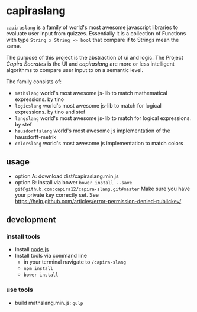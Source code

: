 # capiraslang
`capiraslang` is a family of world's most awesome javascript libraries to evaluate user input from quizzes.
Essentially it is a collection of Functions with type `String x String -> bool` that compare if to Strings mean the same. 

The purpose of this project is the abstraction of ui and logic. 
The Project _Capira Socrates_ is the UI and _capiraslang_ are more or less intelligent algorithms to compare user input to on a semantic level. 

The family consists of:
- `mathslang` world's most awesome js-lib to match mathematical expressions. by tino 
- `logicslang` world's most awesome js-lib to match for logical expressions. by tino and stef
- `langslang`  world's most awesome js-lib to match for logical expressions. by stef
- `hausdorffslang` world's most awesome js implementation of the hausdorff-metrik 
- `colorslang` world's most awesome js implementation to match colors 

## usage 
- option A: download dist/capiraslang.min.js
- option B: install via bower `bower install --save git@github.com:capira12/capira-slang.git#master`
Make sure you have your private key correctly set. See https://help.github.com/articles/error-permission-denied-publickey/


## development

### install tools 
- Install [node.js](https://nodejs.org/download/)
- Install tools via command line
	- in your terminal navigate to `/capira-slang`
	- `npm install`
	- `bower install`

### use tools 
- build mathslang.min.js: `gulp`
